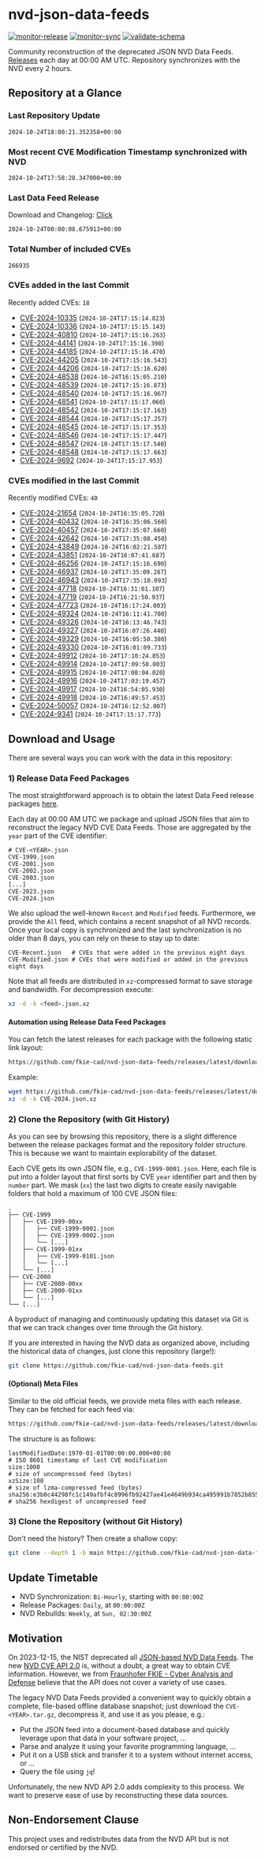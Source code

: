 # nvd-json-data-feeds

[![monitor-release](https://github.com/fkie-cad/nvd-json-data-feeds/actions/workflows/monitor_release.yml/badge.svg)](https://github.com/fkie-cad/nvd-json-data-feeds/actions/workflows/monitor_release.yml)
[![monitor-sync](https://github.com/fkie-cad/nvd-json-data-feeds/actions/workflows/monitor_sync.yml/badge.svg)](https://github.com/fkie-cad/nvd-json-data-feeds/actions/workflows/monitor_sync.yml)
[![validate-schema](https://github.com/fkie-cad/nvd-json-data-feeds/actions/workflows/validate_schema.yml/badge.svg)](https://github.com/fkie-cad/nvd-json-data-feeds/actions/workflows/validate_schema.yml)

Community reconstruction of the deprecated JSON NVD Data Feeds.
[Releases](https://github.com/fkie-cad/nvd-json-data-feeds/releases/latest) each day at 00:00 AM UTC.
Repository synchronizes with the NVD every 2 hours.

## Repository at a Glance

### Last Repository Update

```plain
2024-10-24T18:00:21.352358+00:00
```

### Most recent CVE Modification Timestamp synchronized with NVD

```plain
2024-10-24T17:58:28.347000+00:00
```

### Last Data Feed Release

Download and Changelog: [Click](https://github.com/fkie-cad/nvd-json-data-feeds/releases/latest)

```plain
2024-10-24T00:00:08.675913+00:00
```

### Total Number of included CVEs

```plain
266935
```

### CVEs added in the last Commit

Recently added CVEs: `18`

- [CVE-2024-10335](CVE-2024/CVE-2024-103xx/CVE-2024-10335.json) (`2024-10-24T17:15:14.823`)
- [CVE-2024-10336](CVE-2024/CVE-2024-103xx/CVE-2024-10336.json) (`2024-10-24T17:15:15.143`)
- [CVE-2024-40810](CVE-2024/CVE-2024-408xx/CVE-2024-40810.json) (`2024-10-24T17:15:16.263`)
- [CVE-2024-44141](CVE-2024/CVE-2024-441xx/CVE-2024-44141.json) (`2024-10-24T17:15:16.390`)
- [CVE-2024-44185](CVE-2024/CVE-2024-441xx/CVE-2024-44185.json) (`2024-10-24T17:15:16.470`)
- [CVE-2024-44205](CVE-2024/CVE-2024-442xx/CVE-2024-44205.json) (`2024-10-24T17:15:16.543`)
- [CVE-2024-44206](CVE-2024/CVE-2024-442xx/CVE-2024-44206.json) (`2024-10-24T17:15:16.620`)
- [CVE-2024-48538](CVE-2024/CVE-2024-485xx/CVE-2024-48538.json) (`2024-10-24T16:15:05.210`)
- [CVE-2024-48539](CVE-2024/CVE-2024-485xx/CVE-2024-48539.json) (`2024-10-24T17:15:16.873`)
- [CVE-2024-48540](CVE-2024/CVE-2024-485xx/CVE-2024-48540.json) (`2024-10-24T17:15:16.967`)
- [CVE-2024-48541](CVE-2024/CVE-2024-485xx/CVE-2024-48541.json) (`2024-10-24T17:15:17.060`)
- [CVE-2024-48542](CVE-2024/CVE-2024-485xx/CVE-2024-48542.json) (`2024-10-24T17:15:17.163`)
- [CVE-2024-48544](CVE-2024/CVE-2024-485xx/CVE-2024-48544.json) (`2024-10-24T17:15:17.257`)
- [CVE-2024-48545](CVE-2024/CVE-2024-485xx/CVE-2024-48545.json) (`2024-10-24T17:15:17.353`)
- [CVE-2024-48546](CVE-2024/CVE-2024-485xx/CVE-2024-48546.json) (`2024-10-24T17:15:17.447`)
- [CVE-2024-48547](CVE-2024/CVE-2024-485xx/CVE-2024-48547.json) (`2024-10-24T17:15:17.540`)
- [CVE-2024-48548](CVE-2024/CVE-2024-485xx/CVE-2024-48548.json) (`2024-10-24T17:15:17.663`)
- [CVE-2024-9692](CVE-2024/CVE-2024-96xx/CVE-2024-9692.json) (`2024-10-24T17:15:17.953`)


### CVEs modified in the last Commit

Recently modified CVEs: `40`

- [CVE-2024-21654](CVE-2024/CVE-2024-216xx/CVE-2024-21654.json) (`2024-10-24T16:35:05.720`)
- [CVE-2024-40432](CVE-2024/CVE-2024-404xx/CVE-2024-40432.json) (`2024-10-24T16:35:06.560`)
- [CVE-2024-40457](CVE-2024/CVE-2024-404xx/CVE-2024-40457.json) (`2024-10-24T17:35:07.660`)
- [CVE-2024-42642](CVE-2024/CVE-2024-426xx/CVE-2024-42642.json) (`2024-10-24T17:35:08.450`)
- [CVE-2024-43849](CVE-2024/CVE-2024-438xx/CVE-2024-43849.json) (`2024-10-24T16:02:21.587`)
- [CVE-2024-43851](CVE-2024/CVE-2024-438xx/CVE-2024-43851.json) (`2024-10-24T16:07:41.687`)
- [CVE-2024-46256](CVE-2024/CVE-2024-462xx/CVE-2024-46256.json) (`2024-10-24T17:15:16.690`)
- [CVE-2024-46937](CVE-2024/CVE-2024-469xx/CVE-2024-46937.json) (`2024-10-24T17:35:09.287`)
- [CVE-2024-46943](CVE-2024/CVE-2024-469xx/CVE-2024-46943.json) (`2024-10-24T17:35:10.093`)
- [CVE-2024-47718](CVE-2024/CVE-2024-477xx/CVE-2024-47718.json) (`2024-10-24T16:31:01.107`)
- [CVE-2024-47719](CVE-2024/CVE-2024-477xx/CVE-2024-47719.json) (`2024-10-24T16:21:50.937`)
- [CVE-2024-47723](CVE-2024/CVE-2024-477xx/CVE-2024-47723.json) (`2024-10-24T16:17:24.003`)
- [CVE-2024-49324](CVE-2024/CVE-2024-493xx/CVE-2024-49324.json) (`2024-10-24T16:11:41.700`)
- [CVE-2024-49326](CVE-2024/CVE-2024-493xx/CVE-2024-49326.json) (`2024-10-24T16:13:46.743`)
- [CVE-2024-49327](CVE-2024/CVE-2024-493xx/CVE-2024-49327.json) (`2024-10-24T16:07:26.440`)
- [CVE-2024-49329](CVE-2024/CVE-2024-493xx/CVE-2024-49329.json) (`2024-10-24T16:05:50.380`)
- [CVE-2024-49330](CVE-2024/CVE-2024-493xx/CVE-2024-49330.json) (`2024-10-24T16:01:09.733`)
- [CVE-2024-49912](CVE-2024/CVE-2024-499xx/CVE-2024-49912.json) (`2024-10-24T17:10:24.853`)
- [CVE-2024-49914](CVE-2024/CVE-2024-499xx/CVE-2024-49914.json) (`2024-10-24T17:09:50.003`)
- [CVE-2024-49915](CVE-2024/CVE-2024-499xx/CVE-2024-49915.json) (`2024-10-24T17:08:04.020`)
- [CVE-2024-49916](CVE-2024/CVE-2024-499xx/CVE-2024-49916.json) (`2024-10-24T17:03:19.457`)
- [CVE-2024-49917](CVE-2024/CVE-2024-499xx/CVE-2024-49917.json) (`2024-10-24T16:54:05.930`)
- [CVE-2024-49918](CVE-2024/CVE-2024-499xx/CVE-2024-49918.json) (`2024-10-24T16:49:57.453`)
- [CVE-2024-50057](CVE-2024/CVE-2024-500xx/CVE-2024-50057.json) (`2024-10-24T16:12:52.007`)
- [CVE-2024-9341](CVE-2024/CVE-2024-93xx/CVE-2024-9341.json) (`2024-10-24T17:15:17.773`)


## Download and Usage

There are several ways you can work with the data in this repository:

### 1) Release Data Feed Packages

The most straightforward approach is to obtain the latest Data Feed release packages [here](https://github.com/fkie-cad/nvd-json-data-feeds/releases/latest).

Each day at 00:00 AM UTC we package and upload JSON files that aim to reconstruct the legacy NVD CVE Data Feeds.
Those are aggregated by the `year` part of the CVE identifier:

```
# CVE-<YEAR>.json
CVE-1999.json
CVE-2001.json
CVE-2002.json
CVE-2003.json
[...]
CVE-2023.json
CVE-2024.json
```

We also upload the well-known `Recent` and `Modified` feeds.
Furthermore, we provide the `All` feed, which contains a recent snapshot of all NVD records.
Once your local copy is synchronized and the last synchronization is no older than 8 days, you can rely on these to stay up to date:

```plain
CVE-Recent.json   # CVEs that were added in the previous eight days
CVE-Modified.json # CVEs that were modified or added in the previous eight days
```

Note that all feeds are distributed in `xz`-compressed format to save storage and bandwidth.
For decompression execute:

```sh
xz -d -k <feed>.json.xz
```

#### Automation using Release Data Feed Packages

You can fetch the latest releases for each package with the following static link layout:

```sh
https://github.com/fkie-cad/nvd-json-data-feeds/releases/latest/download/CVE-<YEAR>.json.xz
```

Example:

```sh
wget https://github.com/fkie-cad/nvd-json-data-feeds/releases/latest/download/CVE-2024.json.xz
xz -d -k CVE-2024.json.xz
```

### 2) Clone the Repository (with Git History)

As you can see by browsing this repository, there is a slight difference between the release packages format and the repository folder structure.
This is because we want to maintain explorability of the dataset.

Each CVE gets its own JSON file, e.g., `CVE-1999-0001.json`.
Here, each file is put into a folder layout that first sorts by CVE `year` identifier part and then by `number` part.
We mask (`xx`) the last two digits to create easily navigable folders that hold a maximum of 100 CVE JSON files:

```plain
.
├── CVE-1999
│   ├── CVE-1999-00xx
│   │   ├── CVE-1999-0001.json
│   │   ├── CVE-1999-0002.json
│   │   └── [...]
│   ├── CVE-1999-01xx
│   │   ├── CVE-1999-0101.json
│   │   └── [...]
│   └── [...]
├── CVE-2000
│   ├── CVE-2000-00xx
│   ├── CVE-2000-01xx
│   └── [...]
└── [...]
```

A byproduct of managing and continuously updating this dataset via Git is that we can track changes over time through the Git history.

If you are interested in having the NVD data as organized above, including the historical data of changes, just clone this repository (large!):

```sh
git clone https://github.com/fkie-cad/nvd-json-data-feeds.git
```

#### (Optional) Meta Files

Similar to the old official feeds, we provide meta files with each release. They can be fetched for each feed via:

```sh
https://github.com/fkie-cad/nvd-json-data-feeds/releases/latest/download/CVE-<YEAR>.meta
```

The structure is as follows:

```plain
lastModifiedDate:1970-01-01T00:00:00.000+00:00                          # ISO 8601 timestamp of last CVE modification
size:1000                                                               # size of uncompressed feed (bytes)
xzSize:100                                                              # size of lzma-compressed feed (bytes)
sha256:e3b0c44298fc1c149afbf4c8996fb92427ae41e4649b934ca495991b7852b855 # sha256 hexdigest of uncompressed feed
```

### 3) Clone the Repository (without Git History)

Don't need the history? Then create a shallow copy:

```sh
git clone --depth 1 -b main https://github.com/fkie-cad/nvd-json-data-feeds.git
```


## Update Timetable

* NVD Synchronization: `Bi-Hourly`, starting with `00:00:00Z`
* Release Packages: `Daily`, at `00:00:00Z`
* NVD Rebuilds: `Weekly`, at `Sun, 02:30:00Z`


## Motivation

On 2023-12-15, the NIST deprecated all [JSON-based NVD Data Feeds](https://nvd.nist.gov/vuln/data-feeds#divRetirementBanner-1).
The new [NVD CVE API 2.0](https://nvd.nist.gov/developers/vulnerabilities) is, without a doubt, a great way to obtain CVE information.
However, we from [Fraunhofer FKIE - Cyber Analysis and Defense](https://www.fkie.fraunhofer.de/en/departments/cad.html) believe that the API does not cover a variety of use cases.

The legacy NVD Data Feeds provided a convenient way to quickly obtain a complete, file-based offline database snapshot; just download the `CVE-<YEAR>.tar.gz`, decompress it, and use it as you please, e.g.:

- Put the JSON feed into a document-based database and quickly leverage upon that data in your software project, ...
- Parse and analyze it using your favorite programming language, ...
- Put it on a USB stick and transfer it to a system without internet access, or ...
- Query the file using `jq`!

Unfortunately, the new NVD API 2.0 adds complexity to this process.
We want to preserve ease of use by reconstructing these data sources.

## Non-Endorsement Clause

This project uses and redistributes data from the NVD API but is not endorsed or certified by the NVD.